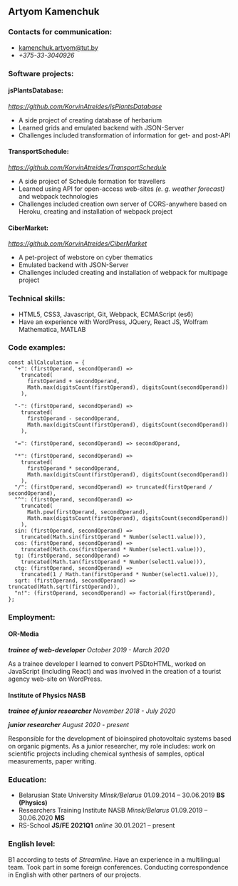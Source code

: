 ## Artyom Kamenchuk

### Contacts for communication:

- kamenchuk.artyom@tut.by
- _+375-33-3040926_

### Software projects:

#### jsPlantsDatabase:

_https://github.com/KorvinAtreides/jsPlantsDatabase_

- A side project of creating database of herbarium
- Learned grids and emulated backend with JSON-Server
- Challenges included transformation of information for get- and post-API

#### TransportSchedule:

_https://github.com/KorvinAtreides/TransportSchedule_

- A side project of Schedule formation for travellers
- Learned using API for open-access web-sites _(e. g. weather forecast)_ and webpack technologies
- Challenges included creation own server of CORS-anywhere based on Heroku, creating and installation of webpack project

#### CiberMarket:

_https://github.com/KorvinAtreides/CiberMarket_

- A pet-project of webstore on cyber thematics
- Emulated backend with JSON-Server
- Challenges included creating and installation of webpack for multipage project

### Technical skills:

- HTML5, CSS3, Javascript, Git, Webpack, ECMAScript (es6)
- Have an experience with WordPress, JQuery, React JS, Wolfram Mathematica, MATLAB

### Code examples:

```
const allCalculation = {
  "+": (firstOperand, secondOperand) =>
    truncated(
      firstOperand + secondOperand,
      Math.max(digitsCount(firstOperand), digitsCount(secondOperand))
    ),

  "-": (firstOperand, secondOperand) =>
    truncated(
      firstOperand - secondOperand,
      Math.max(digitsCount(firstOperand), digitsCount(secondOperand))
    ),

  "=": (firstOperand, secondOperand) => secondOperand,

  "*": (firstOperand, secondOperand) =>
    truncated(
      firstOperand * secondOperand,
      Math.max(digitsCount(firstOperand), digitsCount(secondOperand))
    ),
  "/": (firstOperand, secondOperand) => truncated(firstOperand / secondOperand),
  "^": (firstOperand, secondOperand) =>
    truncated(
      Math.pow(firstOperand, secondOperand),
      Math.max(digitsCount(firstOperand), digitsCount(secondOperand))
    ),
  sin: (firstOperand, secondOperand) =>
    truncated(Math.sin(firstOperand * Number(select1.value))),
  cos: (firstOperand, secondOperand) =>
    truncated(Math.cos(firstOperand * Number(select1.value))),
  tg: (firstOperand, secondOperand) =>
    truncated(Math.tan(firstOperand * Number(select1.value))),
  ctg: (firstOperand, secondOperand) =>
    truncated(1 / Math.tan(firstOperand * Number(select1.value))),
  sqrt: (firstOperand, secondOperand) => truncated(Math.sqrt(firstOperand)),
  "n!": (firstOperand, secondOperand) => factorial(firstOperand),
};
```

### Employment:

#### OR-Media

_**trainee of web-developer** October 2019 - March 2020_

As a trainee developer I learned to convert PSDtoHTML, worked on JavaScript (including React) and was involved in the creation of a tourist agency web-site on WordPress.

#### Institute of Physics NASB

_**trainee of junior researcher** November 2018 - July 2020_

_**junior researcher** August 2020 - present_

Responsible for the development of bioinspired photovoltaic systems based on organic pigments. As a junior researcher, my role includes: work on scientific projects including chemical synthesis of samples, optical measurements, paper writing.

### Education:

- Belarusian State University _Minsk/Belarus_ 01.09.2014 – 30.06.2019 **BS (Physics)**
- Researchers Training Institute NASB _Minsk/Belarus_ 01.09.2019 – 30.06.2020 **MS**
- RS-School **JS/FE 2021Q1** _online_ 30.01.2021 – present

### English level:

B1 according to tests of _Streamline_. Have an experience in a multilingual team. Took part in some foreign conferences. Conducting correspondence in English with other partners of our projects.
